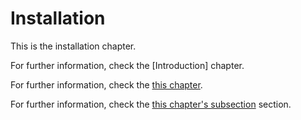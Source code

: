 # Installation

This is the installation chapter.

For further information, check the [Introduction] chapter.


For further information, check the [this chapter](#introduction).


For further information, check the [this chapter's subsection](#first) section.
